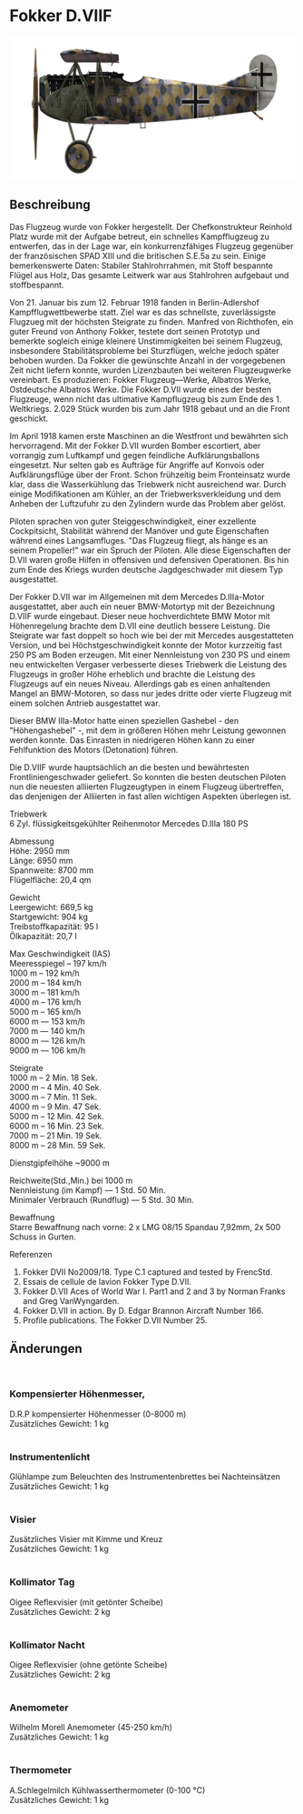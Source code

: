 # Fokker D.VIIF  
  
![fokkerd7f](../images/fokkerd7f.png)  
  
## Beschreibung  
  
Das Flugzeug wurde von Fokker hergestellt. Der Chefkonstrukteur Reinhold Platz wurde mit der Aufgabe betreut, ein schnelles Kampfflugzeug zu entwerfen, das in der Lage war, ein konkurrenzfähiges Flugzeug gegenüber der französischen SPAD XIII und die britischen S.E.5a zu sein. Einige bemerkenswerte Daten: Stabiler Stahlrohrrahmen, mit Stoff bespannte Flügel aus Holz, Das gesamte Leitwerk war aus Stahlrohren aufgebaut und stoffbespannt.  
  
Von 21. Januar bis zum 12. Februar 1918 fanden in Berlin-Adlershof Kampfflugwettbewerbe statt. Ziel war es das schnellste, zuverlässigste Flugzueg mit der höchsten Steigrate zu finden. Manfred von Richthofen, ein guter Freund von Anthony Fokker, testete dort seinen Prototyp und bemerkte sogleich einige kleinere Unstimmigkeiten bei seinem Flugzeug, insbesondere Stabilitätsprobleme bei Sturzflügen, welche jedoch später behoben wurden. Da Fokker die gewünschte Anzahl in der vorgegebenen Zeit nicht liefern konnte, wurden Lizenzbauten bei weiteren Flugzeugwerke vereinbart. Es produzieren: Fokker Flugzeug—Werke, Albatros Werke, Ostdeutsche Albatros Werke. Die Fokker D.VII wurde eines der besten Flugzeuge, wenn nicht das ultimative Kampflugzeug bis zum Ende des 1. Weltkriegs. 2.029 Stück wurden bis zum Jahr 1918 gebaut und an die Front geschickt.  
  
Im April 1918 kamen erste Maschinen an die Westfront und bewährten sich hervorragend. Mit der Fokker D.VII wurden Bomber escortiert, aber vorrangig zum Luftkampf und gegen feindliche Aufklärungsballons eingesetzt. Nur selten gab es Aufträge für Angriffe auf Konvois oder Aufklärungsflüge über der Front. Schon frühzeitig beim Fronteinsatz wurde klar, dass die Wasserkühlung das Triebwerk nicht ausreichend war. Durch einige Modifikationen am Kühler, an der Triebwerksverkleidung und dem Anheben der Luftzufuhr zu den Zylindern wurde das Problem aber gelöst.  
  
Piloten sprachen von guter Steiggeschwindigkeit, einer exzellente Cockpitsicht, Stabilität während der Manöver und gute Eigenschaften während eines Langsamfluges. "Das Flugzeug fliegt, als hänge es an seinem Propeller!" war ein Spruch der Piloten. Alle diese Eigenschaften der D.VII waren große Hilfen in offensiven und defensiven Operationen. Bis hin zum Ende des Kriegs wurden deutsche Jagdgeschwader mit diesem Typ ausgestattet.  
  
Der Fokker D.VII war im Allgemeinen mit dem Mercedes D.IIIa-Motor ausgestattet, aber auch ein neuer BMW-Motortyp mit der Bezeichnung D.VIIF wurde eingebaut. Dieser neue hochverdichtete BMW Motor mit Höhenregelung brachte dem D.VII eine deutlich bessere Leistung. Die Steigrate war fast doppelt so hoch wie bei der mit Mercedes ausgestatteten Version, und bei Höchstgeschwindigkeit konnte der Motor kurzzeitig fast 250 PS am Boden erzeugen. Mit einer Nennleistung von 230 PS und einem neu entwickelten Vergaser verbesserte dieses Triebwerk die Leistung des Flugzeugs in großer Höhe erheblich und brachte die Leistung des Flugzeugs auf ein neues Niveau. Allerdings gab es einen anhaltenden Mangel an BMW-Motoren, so dass nur jedes dritte oder vierte Flugzeug mit einem solchen Antrieb ausgestattet war.  
  
Dieser BMW IIIa-Motor hatte einen speziellen Gashebel - den "Höhengashebel" -, mit dem in größeren Höhen mehr Leistung gewonnen werden konnte. Das Einrasten in niedrigeren Höhen kann zu einer Fehlfunktion des Motors (Detonation) führen.  
  
Die D.VIIF wurde hauptsächlich an die besten und bewährtesten Frontliniengeschwader geliefert. So konnten die besten deutschen Piloten nun die neuesten alliierten Flugzeugtypen in einem Flugzeug übertreffen, das denjenigen der Alliierten in fast allen wichtigen Aspekten überlegen ist.  
  
  
Triebwerk  
6 Zyl. flüssigkeitsgekühlter Reihenmotor Mercedes D.IIIa 180 PS  
  
Abmessung  
Höhe: 2950 mm  
Länge: 6950 mm  
Spannweite: 8700 mm  
Flügelfläche: 20,4 qm  
  
Gewicht  
Leergewicht: 669,5 kg  
Startgewicht: 904 kg  
Treibstoffkapazität: 95 l  
Ölkapazität: 20,7 l  
  
Max Geschwindigkeit (IAS)  
Meeresspiegel – 197 km/h  
1000 m – 192 km/h  
2000 m – 184 km/h  
3000 m – 181 km/h  
4000 m – 176 km/h  
5000 m – 165 km/h  
6000 m — 153 km/h  
7000 m — 140 km/h  
8000 m — 126 km/h  
9000 m — 106 km/h  
  
Steigrate  
1000 m –  2 Min. 18 Sek.  
2000 m –  4 Min. 40 Sek.  
3000 m –  7 Min. 11 Sek.  
4000 m –  9 Min. 47 Sek.  
5000 m – 12 Min. 42 Sek.  
6000 m – 16 Min. 23 Sek.  
7000 m – 21 Min. 19 Sek.  
8000 m – 28 Min. 59 Sek.  
  
Dienstgipfelhöhe ~9000 m  
  
Reichweite(Std.,Min.) bei 1000 m  
Nennleistung (im Kampf)        — 1 Std. 50 Min.  
Minimaler Verbrauch (Rundflug) — 5 Std. 30 Min.  
  
Bewaffnung  
Starre Bewaffnung nach vorne: 2 х LMG 08/15 Spandau 7,92mm, 2x 500 Schuss in Gurten.  
  
Referenzen  
1) Fokker DVII No2009/18. Type C.1 captured and tested by FrencStd.  
2) Essais de cellule de lavion Fokker Type D.VII.  
3) Fokker D.VII Aces of World War I. Part1 and 2 and 3 by Norman Franks and Greg VanWyngarden.  
4) Fokker D.VII in action. By D. Edgar Brannon Aircraft Number 166.  
5) Profile publications. The Fokker D.VII Number 25.  
  
## Änderungen  
  ﻿
  
### Kompensierter Höhenmesser,  
  
D.R.P kompensierter Höhenmesser (0-8000 m)  
Zusätzliches Gewicht: 1 kg  
  ﻿
  
### Instrumentenlicht  
  
Glühlampe zum Beleuchten des Instrumentenbrettes bei Nachteinsätzen  
Zusätzliches Gewicht: 1 kg  
  ﻿
  
### Visier  
  
Zusätzliches Visier mit Kimme und Kreuz  
Zusätzliches Gewicht: 1 kg  
  ﻿
  
### Kollimator Tag  
  
Oigee Reflexvisier (mit getönter Scheibe)  
Zusätzliches Gewicht: 2 kg  
  ﻿
  
### Kollimator Nacht  
  
Oigee Reflexvisier (ohne getönte Scheibe)  
Zusätzliches Gewicht: 2 kg  
  ﻿
  
### Anemometer  
  
Wilhelm Morell Anemometer (45-250 km/h)  
Zusätzliches Gewicht: 1 kg  
  ﻿
  
### Thermometer  
  
A.Schlegelmilch Kühlwasserthermometer (0-100 °C)  
Zusätzliches Gewicht: 1 kg  
